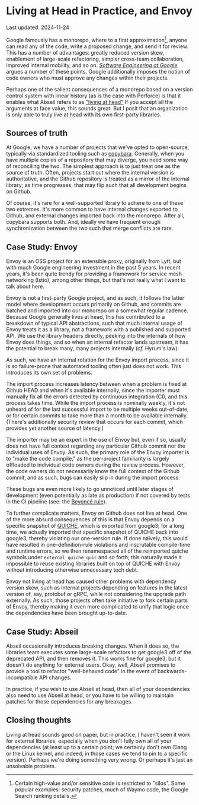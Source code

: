 # Living at Head in Practice, and Envoy

Last updated: 2024-11-24

Google famously has a monorepo, where to a first approximation[^silos],
anyone can read any of the code, write a proposed change, and send it for
review. This has a number of advantages: greatly reduced version skew,
enablement of large-scale refactoring, simpler cross-team collaboration,
improved internal mobility, and so on. [_Software Engineering at
Google_][swe_book_monorepo] argues a number of these points. Google
additionally imposes the notion of code owners who must approve any changes
within their projects.

Perhaps one of the salient consequences of a monorepo based on a version
control system with linear history (as is the case with Perforce) is that
it enables what Abseil refers to as ["living at head"][abseil_live_at_head]
If you accept all the arguments at face value, this sounds great. But I
posit that an organization is only able to truly live at head with its own
first-party libraries.

## Sources of truth

At Google, we have a number of projects that we've opted to open-source,
typically via standardized tooling such as [copybara]. Generally, when you
have multiple copies of a repository that may diverge, you need some way of
reconciling the two. The simplest approach is to just treat one as the
source of truth. Often, projects start out where the internal version is
authoritative, and the Github repository is treated as a mirror of the
internal library; as time progresses, that may flip such that all
development begins on Github.

Of course, it's rare for a well-supported library to adhere to one of these
two extremes. It's more common to have internal changes exported to Github,
and external changes imported back into the monorepo. After all, copybara
supports both. And, ideally we have frequent enough synchronization between
the two such that merge conflicts are rare.

## Case Study: Envoy

Envoy is an OSS project for an extensible proxy, originally from Lyft, but
with much Google engineering investment in the past 5 years. In recent
years, it's been quite trendy for providing a framework for service mesh
networking (Istio), among other things, but that's not really what I want
to talk about here.

Envoy is not a first-party Google project, and as such, it follows the
latter model where development occurs primarily on Github, and commits are
batched and imported into our monorepo on a somewhat regular
cadence. Because Google generally lives at head, this has contributed to a
breakdown of typical API abstractions, such that much internal usage of
Envoy treats it as a library, not a framework with a published and
supported API. We use the library headers directly, peeking into the
internals of how Envoy does things, and so when an internal refactor lands
upstream, it has the potential to break many, many projects internally
(_cf._ Hyrum's law).

As such, we have an internal rotation for the Envoy import process, since
it is so failure-prone that automated tooling often just does not
work. This introduces its own set of problems.

The import process increases latency between when a problem is fixed at
Github HEAD and when it's available internally, since the importer must
manually fix all the errors detected by continuous integration (CI), and
this process takes time. While the import process is nominally weekly, it's
not unheard of for the last successful import to be multiple weeks
out-of-date, or for certain commits to take more than a month to be
available internally. (There's additionally security review that occurs for
each commit, which provides yet another source of latency.)

The importer may be an expert in the use of Envoy but, even if so, usually
does not have full context regarding any particular Github commit nor the
individual uses of Envoy. As such, the primary role of the Envoy importer
is to "make the code compile," as the per-project familiarity is largely
offloaded to individual code owners during the review process. However, the
code owners do not necessarily know the full context of the Github commit,
and as such, bugs can easily slip in during the import process.

These bugs are even more likely to go unnoticed until later stages of
development (even potentially as late as production) if not covered by
tests in the CI pipeline (see: the [Beyoncé rule][beyonce]).

To further complicate matters, Envoy on Github does not live at head. One
of the more absurd consequences of this is that Envoy depends on a specific
snapshot of [QUICHE], which is exported from google3; for a long time, we
actually imported that specific snapshot of QUICHE back into google3,
thereby violating our one-version rule. If done naïvely, this would have
resulted in one-definition-rule violations and inscrutable compile-time and
runtime errors, so we then renamespaced all of the reimported quiche
symbols under `external_quiche_quic` and so forth; this naturally made it
impossible to reuse existing libraries built on top of QUICHE with Envoy
without introducing otherwise unnecessary tech debt.

Envoy not living at head has caused other problems with dependency version
skew, such as internal projects depending on features in the latest version
of, say, protobuf or gRPC, while not considering the upgrade path
externally. As such, those projects often take initiative to fork certain
parts of Envoy, thereby making it even more complicated to unify that logic
once the dependencies have been brought up-to-date.

## Case Study: Abseil

Abseil occasionally introduces breaking changes. When it does so, the
libraries team executes some large-scale refactors to get google3 off of
the deprecated API, and then removes it. This works fine for google3, but
it doesn't do anything for external users. Okay, well, Abseil promises to
provide a tool to refactor "well-behaved code" in the event of
backwards-incompatible API changes.

In practice, if you wish to use Abseil at head, then all of your
dependencies also need to use Abseil at head, or you have to be willing to
maintain patches for those dependencies for any breakages.

## Closing thoughts

Living at head sounds good on paper, but in practice, I haven't seen it
work for external libraries, especially when you don't fully own all of
your dependencies (at least up to a certain point; we certainly don't own
Clang or the Linux kernel, and indeed, in those cases we tend to pin to a
specific version). Perhaps we're doing something very wrong. Or perhaps
it's just an unsolvable problem.

[^silos]: Certain high-value and/or sensitive code is restricted to
    "silos". Some popular examples: security patches, much of Waymo code,
    the Google Search ranking details.

[abseil_live_at_head]: https://abseil.io/about/philosophy#we-recommend-that-you-choose-to-live-at-head

[beyonce]: https://abseil.io/resources/swe-book/html/ch11.html#the_beyonceacutesemicolon_rule

[copybara]: https://github.com/google/copybara

[QUICHE]: https://github.com/google/quiche

[swe_book_monorepo]: https://abseil.io/resources/swe-book/html/ch16.html#monorepos
